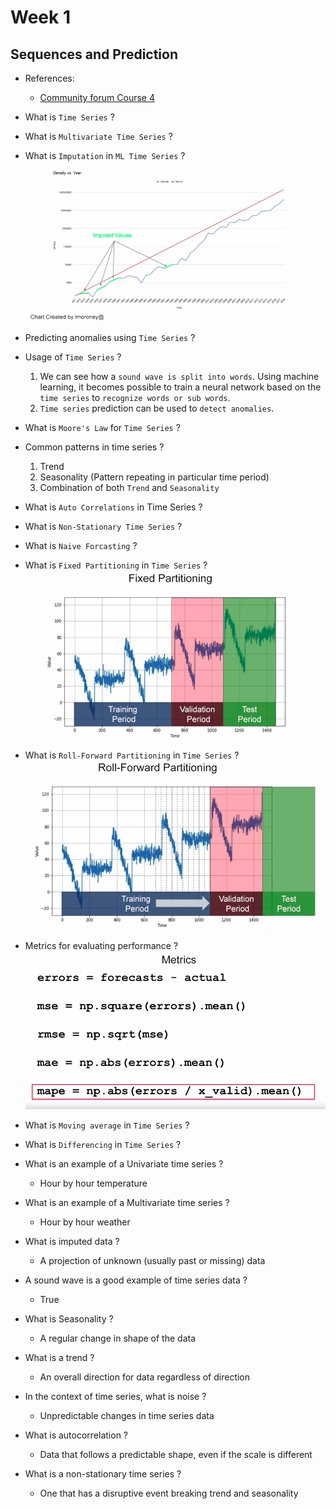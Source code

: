 # Week 1

## Sequences and Prediction

* References:
    * [Community forum Course 4](https://community.deeplearning.ai/c/tf1/tf1-course-4/82)
* What is `Time Series` ?
* What is `Multivariate Time Series` ?
* What is `Imputation` in `ML Time Series` ?
    ![Imputation](/img/C4/C4_Week_1_Imputation.png)
* Predicting anomalies using `Time Series` ?
* Usage of `Time Series` ?
    1. We can see how a `sound wave is split into words`. Using machine learning, it becomes possible to train a neural network based on the `time series` to `recognize words or sub words`.
    1. `Time series` prediction can be used to `detect anomalies`.
* What is `Moore's Law` for `Time Series` ?
* Common patterns in time series ?
    1. Trend
    1. Seasonality (Pattern repeating in particular time period)
    1. Combination of both `Trend` and `Seasonality`
    
* What is `Auto Correlations` in Time Series ?
* What is `Non-Stationary Time Series` ?
* What is `Naive Forcasting` ?
* What is `Fixed Partitioning` in `Time Series` ?
    ![Fixed Partitioning](/img/C4/C4_Week_1_Fixed_Partitioning.png)
* What is `Roll-Forward Partitioning` in `Time Series` ?
    ![Roll-Forward Partitioning](/img/C4/C4_Week_1_Roll_Forward.png)
* Metrics for evaluating performance ?
    ![Metrics](/img/C4/C4_Week_1_Metrics.png)
* What is `Moving average` in `Time Series` ?
* What is `Differencing` in `Time Series` ?
* What is an example of a Univariate time series ?
    * Hour by hour temperature
* What is an example of a Multivariate time series ?
    * Hour by hour weather 
* What is imputed data ?
    * A projection of unknown (usually past or missing) data
* A sound wave is a good example of time series data ?
    * True
* What is Seasonality ?
    * A regular change in shape of the data
* What is a trend ?
    * An overall direction for data regardless of direction
* In the context of time series, what is noise ?
    * Unpredictable changes in time series data
* What is autocorrelation ?
    * Data that follows a predictable shape, even if the scale is different
* What is a non-stationary time series ? 
    * One that has a disruptive event breaking trend and seasonality